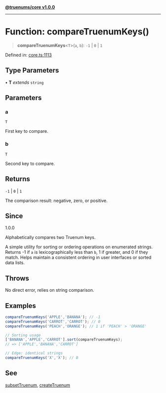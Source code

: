 [**@truenums/core v1.0.0**](../index.md)

***

# Function: compareTruenumKeys()

> **compareTruenumKeys**\<`T`\>(`a`, `b`): `-1` \| `0` \| `1`

Defined in: [core.ts:1113](https://github.com/ethan-wickstrom/truenums/blob/555f5131e8b27e1a76143a8cb6719b9ff10450ea/src/core.ts#L1113)

## Type Parameters

• **T** *extends* `string`

## Parameters

### a

`T`

First key to compare.

### b

`T`

Second key to compare.

## Returns

`-1` \| `0` \| `1`

The comparison result: negative, zero, or positive.

## Since

1.0.0

Alphabetically compares two Truenum keys.

A simple utility for sorting or ordering operations on enumerated strings.
Returns -1 if `a` is lexicographically less than `b`, 1 if greater, and 0
if they match. Helps maintain a consistent ordering in user interfaces or
sorted data lists.

## Throws

No direct error, relies on string comparison.

## Examples

```ts
compareTruenumKeys('APPLE','BANANA'); // -1
compareTruenumKeys('CARROT','CARROT'); // 0
compareTruenumKeys('PEACH','ORANGE'); // 1 if 'PEACH' > 'ORANGE'
```

```ts
// Sorting usage
['BANANA','APPLE','CARROT'].sort(compareTruenumKeys);
// => ['APPLE','BANANA','CARROT']
```

```ts
// Edge: identical strings
compareTruenumKeys('X','X'); // 0
```

## See

[subsetTruenum](subsetTruenum.md), [createTruenum](createTruenum.md)
